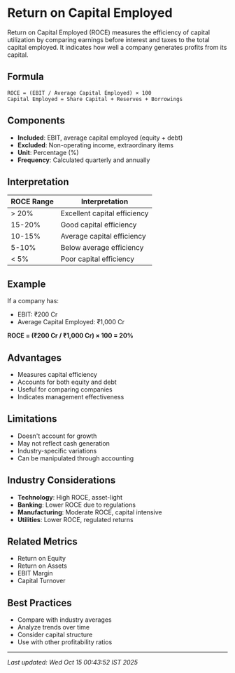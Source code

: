 # Return on Capital Employed


Return on Capital Employed (ROCE) measures the efficiency of capital utilization by comparing earnings before interest and taxes to the total capital employed. It indicates how well a company generates profits from its capital.

## Formula
```text
ROCE = (EBIT / Average Capital Employed) × 100
Capital Employed = Share Capital + Reserves + Borrowings
```

## Components
- **Included**: EBIT, average capital employed (equity + debt)
- **Excluded**: Non-operating income, extraordinary items
- **Unit**: Percentage (%)
- **Frequency**: Calculated quarterly and annually

## Interpretation
| ROCE Range | Interpretation |
|------------|----------------|
| > 20% | Excellent capital efficiency |
| 15-20% | Good capital efficiency |
| 10-15% | Average capital efficiency |
| 5-10% | Below average efficiency |
| < 5% | Poor capital efficiency |

## Example
If a company has:
- EBIT: ₹200 Cr
- Average Capital Employed: ₹1,000 Cr

**ROCE = (₹200 Cr / ₹1,000 Cr) × 100 = 20%**

## Advantages
- Measures capital efficiency
- Accounts for both equity and debt
- Useful for comparing companies
- Indicates management effectiveness

## Limitations
- Doesn't account for growth
- May not reflect cash generation
- Industry-specific variations
- Can be manipulated through accounting

## Industry Considerations
- **Technology**: High ROCE, asset-light
- **Banking**: Lower ROCE due to regulations
- **Manufacturing**: Moderate ROCE, capital intensive
- **Utilities**: Lower ROCE, regulated returns

## Related Metrics
- Return on Equity
- Return on Assets
- EBIT Margin
- Capital Turnover

## Best Practices
- Compare with industry averages
- Analyze trends over time
- Consider capital structure
- Use with other profitability ratios

---
*Last updated: Wed Oct 15 00:43:52 IST 2025*
